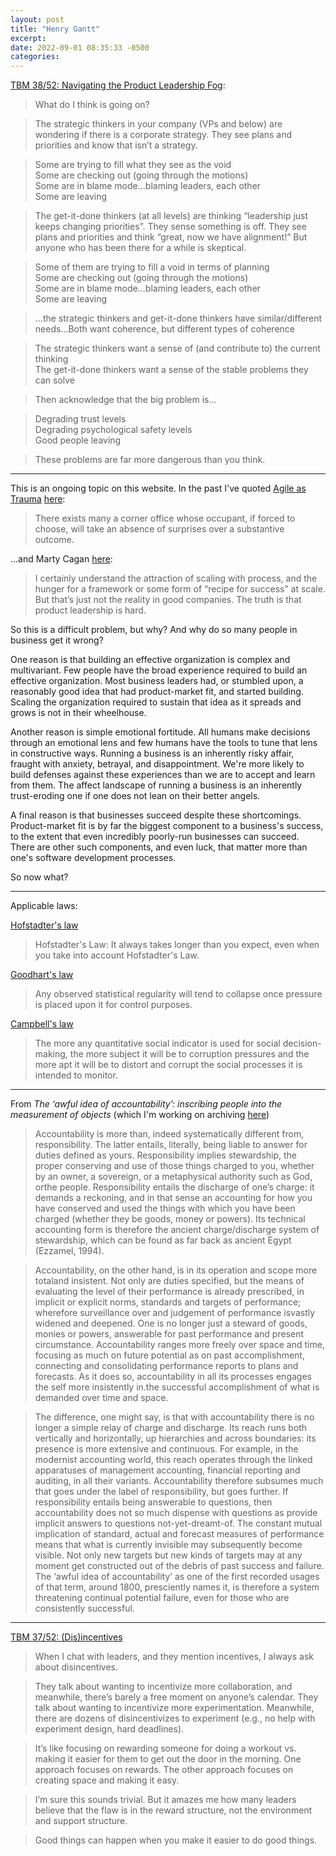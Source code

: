 ```yaml
---
layout: post
title: "Henry Gantt"
excerpt: 
date: 2022-09-01 08:35:33 -0500
categories: 
---
```


[TBM 38/52: Navigating the Product Leadership Fog](https://cutlefish.substack.com/p/tbm-3852-navigating-the-product-leadership):

> What do I think is going on?

> The strategic thinkers in your company (VPs and below) are wondering if there is a corporate strategy. They see plans and priorities and know that isn’t a strategy.

> Some are trying to fill what they see as the void  
> Some are checking out (going through the motions)  
> Some are in blame mode...blaming leaders, each other  
> Some are leaving

> The get-it-done thinkers (at all levels) are thinking “leadership just keeps changing priorities”. They sense something is off. They see plans and priorities and think “great, now we have alignment!” But anyone who has been there for a while is skeptical.

> Some of them are trying to fill a void in terms of planning  
> Some are checking out (going through the motions)  
> Some are in blame mode...blaming leaders, each other  
> Some are leaving

> ...the strategic thinkers and get-it-done thinkers have similar/different needs...Both want coherence, but different types of coherence

> The strategic thinkers want a sense of (and contribute to) the current thinking  
> The get-it-done thinkers want a sense of the stable problems they can solve

> Then acknowledge that the big problem is...

> Degrading trust levels  
> Degrading psychological safety levels  
> Good people leaving

> These problems are far more dangerous than you think.

---

This is an ongoing topic on this website. In the past I've quoted [Agile as Trauma](https://doriantaylor.com/agile-as-trauma) [here](/2020/02/15/agile-and-hiring/):

> There exists many a corner office whose occupant, if forced to choose, will take an absence of surprises over a substantive outcome.

...and Marty Cagan [here](/2021/10/28/process-people/):

> I certainly understand the attraction of scaling with process, and the hunger for a framework or some form of “recipe for success” at scale. But that’s just not the reality in good companies. The truth is that product leadership is hard.

So this is a difficult problem, but why? And why do so many people in business get it wrong?

One reason is that building an effective organization is complex and multivariant. Few people have the broad experience required to build an effective organization. Most business leaders had, or stumbled upon, a reasonably good idea that had product-market fit, and started building. Scaling the organization required to sustain that idea as it spreads and grows is not in their wheelhouse.

Another reason is simple emotional fortitude. All humans make decisions through an emotional lens and few humans have the tools to tune that lens in constructive ways. Running a business is an inherently risky affair, fraught with anxiety, betrayal, and disappointment. We're more likely to build defenses against these experiences than we are to accept and learn from them. The affect landscape of running a business is an inherently trust-eroding one if one does not lean on their better angels.

A final reason is that businesses succeed despite these shortcomings. Product-market fit is by far the biggest component to a business's success, to the extent that even incredibly poorly-run businesses can succeed. There are other such components, and even luck, that matter more than one's software development processes.

So now what?

---

Applicable laws:

[Hofstadter's law](https://en.wikipedia.org/wiki/Hofstadter%27s_law)

> Hofstadter's Law: It always takes longer than you expect, even when you take into account Hofstadter's Law.

[Goodhart's law](https://en.wikipedia.org/wiki/Goodhart%27s_law)

> Any observed statistical regularity will tend to collapse once pressure is placed upon it for control purposes.

[Campbell's law](https://en.wikipedia.org/wiki/Campbell%27s_law)

> The more any quantitative social indicator is used for social decision-making, the more subject it will be to corruption pressures and the more apt it will be to distort and corrupt the social processes it is intended to monitor.

---

From _The ‘awful idea of accountability’: inscribing people into the measurement of objects_ (which I'm working on archiving [here](/the-awful-idea-of-accountability))

> Accountability is more than, indeed systematically different from, responsibility. The latter entails, literally, being liable to answer for duties defined as yours. Responsibility implies stewardship, the proper conserving and use of those things charged to you, whether by an owner, a sovereign, or a metaphysical authority such as God, orthe people. Responsibility entails the discharge of one’s charge: it demands a reckoning, and in that sense an accounting for how you have conserved and used the things with which you have been charged (whether they be goods, money or powers). Its technical accounting form is therefore the ancient charge/discharge system of stewardship, which can be found as far back as ancient Egypt (Ezzamel, 1994).

> Accountability, on the other hand, is in its operation and scope more totaland insistent. Not only are duties specified, but the means of evaluating the level of their performance is already prescribed, in implicit or explicit norms, standards and targets of performance; wherefore surveillance over and judgement of performance isvastly widened and deepened. One is no longer just a steward of goods, monies or powers, answerable for past performance and present circumstance. Accountability ranges more freely over space and time, focusing as much on future potential as on past accomplishment, connecting and consolidating performance reports to plans and forecasts. As it does so, accountability in all its processes engages the self more insistently in.the successful accomplishment of what is demanded over time and space. 

> The difference, one might say, is that with accountability there is no longer a simple relay of charge and discharge. Its reach runs both vertically and horizontally, up hierarchies and across boundaries: its presence is more extensive and continuous. For example, in the modernist accounting world, this reach operates through the linked apparatuses of management accounting, financial reporting and auditing, in all their variants. Accountability therefore subsumes much that goes under the label of responsibility, but goes further. If responsibility entails being answerable to questions, then accountability does not so much dispense with questions as provide implicit answers to questions not-yet-dreamt-of. The constant mutual implication of standard, actual and forecast measures of performance means that what is currently invisible may subsequently become visible. Not only new targets but new kinds of targets may at any moment get constructed out of the debris of past success and failure. The ‘awful idea of accountability’ as one of the first recorded usages of that term, around 1800, presciently names it, is therefore a system threatening continual potential failure, even for those who are consistently successful.

---

[TBM 37/52: (Dis)incentives](https://cutlefish.substack.com/p/tbm-3752-disincentives)

> When I chat with leaders, and they mention incentives, I always ask about disincentives.

> They talk about wanting to incentivize more collaboration, and meanwhile, there’s barely a free moment on anyone’s calendar. They talk about wanting to incentivize more experimentation. Meanwhile, there are dozens of disincentivizes to experiment (e.g., no help with experiment design, hard deadlines).

> It’s like focusing on rewarding someone for doing a workout vs. making it easier for them to get out the door in the morning. One approach focuses on rewards. The other approach focuses on creating space and making it easy.

> I’m sure this sounds trivial. But it amazes me how many leaders believe that the flaw is in the reward structure, not the environment and support structure.

> Good things can happen when you make it easier to do good things.
